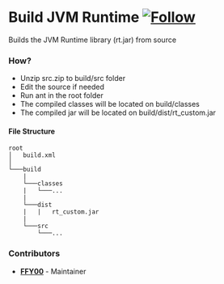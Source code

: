 # Build JVM Runtime [![Follow](https://img.shields.io/twitter/follow/MissingClara.svg)](http://twitter.com/intent/user?screen_name=MissingClara)
Builds the JVM Runtime library (rt.jar) from source

### How?
 - Unzip src.zip to build/src folder
 - Edit the source if needed
 - Run ant in the root folder
 - The compiled classes will be located on build/classes
 - The compiled jar will be located on build/dist/rt_custom.jar

#### File Structure
```
root
│   build.xml  
│
└───build
    |
    └───classes
    |   └───...
    |
    └───dist
    |   |   rt_custom.jar
    |
    └───src
        └───...
```

### Contributors
 - [**FFY00**](http://twitter.com/intent/user?screen_name=MissingClara) - Maintainer
